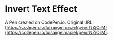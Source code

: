 # Invert Text Effect

A Pen created on CodePen.io. Original URL: [https://codepen.io/luisangelmaciel/pen/rNZjOrM](https://codepen.io/luisangelmaciel/pen/rNZjOrM).

